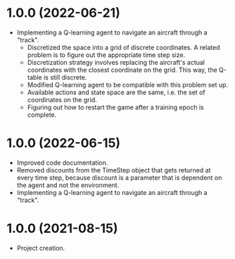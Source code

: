 <a name="1.0.0"></a>
# 1.0.0 (2022-06-21)
- Implementing a Q-learning agent to navigate an aircraft through a "track".
    - Discretized the space into a grid of discrete coordinates. A related problem is to figure out the appropriate time step size.
    - Discretization strategy involves replacing the aircraft's actual coordinates with the closest coordinate on the grid. This way, the Q-table is still discrete.
    - Modified Q-learning agent to be compatible with this problem set up.
    - Available actions and state space are the same, i.e. the set of coordinates on the grid.
    - Figuring out how to restart the game after a training epoch is complete.

<a name="1.0.0"></a>
# 1.0.0 (2022-06-15)
- Improved code documentation.
- Removed discounts from the TimeStep object that gets returned at every time step, because discount is a parameter that is dependent on the agent and not the environment.
- Implementing a Q-learning agent to navigate an aircraft through a "track".

<a name="1.0.0"></a>
# 1.0.0 (2021-08-15)
- Project creation.
